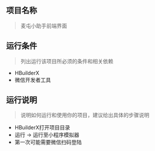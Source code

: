 ## 项目名称
> 麦屯小助手前端界面



## 运行条件
> 列出运行该项目所必须的条件和相关依赖  
* HBuilderX
* 微信开发者工具



## 运行说明
> 说明如何运行和使用你的项目，建议给出具体的步骤说明
* HBuilderX打开项目目录
* 运行 -> 运行至小程序模拟器
* 第一次可能需要微信扫码登陆



